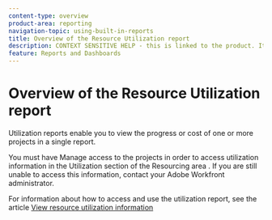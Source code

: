 ```yaml
---
content-type: overview
product-area: reporting
navigation-topic: using-built-in-reports
title: Overview of the Resource Utilization report
description: CONTEXT SENSITIVE HELP - this is linked to the product. It is about a Resource reporting built-in report, so we need to keep it in both areas.
feature: Reports and Dashboards
---
```


# Overview of the Resource Utilization report

<!--
<p style="color: #ff1493;" data-mc-conditions="QuicksilverOrClassic.Draft mode">CONTEXT SENSITIVE HELP - this is linked to the product. It is about a Resource reporting built-in report, so we need to keep it in both areas.</p>
-->

Utilization reports enable you to view the progress or cost of one or more projects in a single report.

You must have Manage access to the projects in order to access utilization information in the Utilization section of the Resourcing area . If you are still unable to access this information, contact your Adobe Workfront administrator.

For information about how to access and use the utilization report, see the article [View resource utilization information](../../../resource-mgmt/resource-utilization/view-utilization-information.md)
